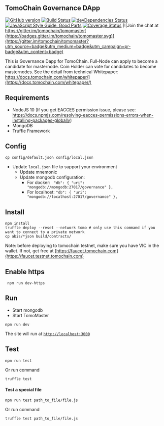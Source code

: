 ## TomoChain Governance DApp
[![GitHub version](https://badge.fury.io/gh/tomochain%2Ftomomaster.svg)](https://badge.fury.io/gh/tomochain%2Ftomomaster)
[![Build Status](https://travis-ci.org/tomochain/tomomaster.svg?branch=master)](https://travis-ci.org/tomochain/tomomaster)
[![devDependencies Status](https://david-dm.org/tomochain/tomomaster.svg)](https://david-dm.org/dwyl/goodparts?type=dev)
[![JavaScript Style Guide: Good Parts](https://img.shields.io/badge/code%20style-goodparts-brightgreen.svg?style=flat)](https://github.com/dwyl/goodparts "JavaScript The Good Parts")
[![Coverage Status](https://coveralls.io/repos/github/tomochain/tomomaster/badge.svg?branch=master)](https://coveralls.io/github/tomochain/tomomaster?branch=master) [![Join the chat at https://gitter.im/tomochain/tomomaster](https://badges.gitter.im/tomochain/tomomaster.svg)](https://gitter.im/tomochain/tomomaster?utm_source=badge&utm_medium=badge&utm_campaign=pr-badge&utm_content=badge)

This is Governance Dapp for TomoChain. Full-Node can apply to become a candidate for masternode. Coin Holder can vote for candidates to become masternodes. See the detail from technical Whitepaper: https://docs.tomochain.com/whitepaper/](https://docs.tomochain.com/whitepaper/)

## Requirements
- NodeJS 10 (If you get EACCES permission issue, please see: https://docs.npmjs.com/resolving-eacces-permissions-errors-when-installing-packages-globally)
- MongoDB
- Truffle Framework

## Config
```
cp config/default.json config/local.json
```
- Update `local.json` file to support your environment
  - Update mnemonic
  - Update mongodb configuration:
      - For docker:
      `  "db": {
      "uri": "mongodb://mongodb:27017/governance"
      },
    `
      - For localhost: 
      `
      "db": {
      "uri": "mongodb://localhost:27017/governance"
    },
    `

## Install
```
npm install
truffle deploy --reset --network tomo # only use this command if you want to connect to a private network
cp abis/*json build/contracts/
```
Note: before deploying to tomochain testnet, make sure you have VIC in the wallet. If not, get free at [https://faucet.tomochain.com](https://faucet.testnet.tomochain.com)

## Enable https
``` npm run dev-https```
## Run
- Start mongodb
- Start TomoMaster
```
npm run dev
```
The site will run at [`http://localhost:3000`](http://localhost:3000)

## Test
```
npm run test
```
Or run command
```
truffle test
``` 



#### Test a special file
```
npm run test path_to_file/file.js
```
Or run command
```
truffle test path_to_file/file.js
```


